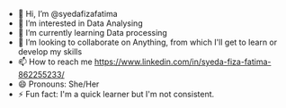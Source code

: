 - 👋 Hi, I’m @syedafizafatima
- 👀 I’m interested in Data Analysing
- 🌱 I’m currently learning Data processing
- 💞️ I’m looking to collaborate on Anything, from which I'll get to learn or develop my skills 
- 📫 How to reach me https://www.linkedin.com/in/syeda-fiza-fatima-862255233/
- 😄 Pronouns: She/Her
- ⚡ Fun fact: I'm a quick learner but I'm not consistent.

<!---
syedafizafatima/syedafizafatima is a ✨ special ✨ repository because its `README.md` (this file) appears on your GitHub profile.
You can click the Preview link to take a look at your changes.
--->
